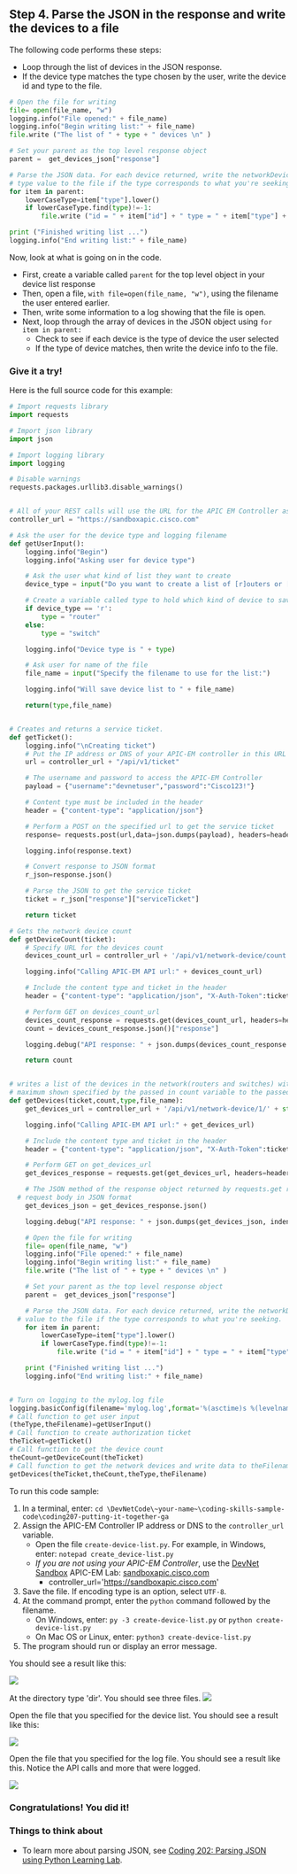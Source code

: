 ## Step 4. Parse the JSON in the response and write the devices to a file
The following code performs these steps:

* Loop through the list of devices in the JSON response.
* If the device type matches the type chosen by the user, write the device id and type to the file.

```python
# Open the file for writing
file= open(file_name, "w")
logging.info("File opened:" + file_name)
logging.info("Begin writing list:" + file_name)
file.write ("The list of " + type + " devices \n" )

# Set your parent as the top level response object
parent =  get_devices_json["response"]

# Parse the JSON data. For each device returned, write the networkDeviceId and
# type value to the file if the type corresponds to what you're seeking.
for item in parent:
	lowerCaseType=item["type"].lower()
	if lowerCaseType.find(type)!=-1:
		file.write ("id = " + item["id"] + " type = " + item["type"] + "\n")

print ("Finished writing list ...")
logging.info("End writing list:" + file_name)
```
Now, look at what is going on in the code.

* First, create a variable called `parent` for the top level object in your device list response
* Then, open a file, `with file=open(file_name, "w")`, using the filename the user entered earlier.
* Then, write some information to a log showing that the file is open.
* Next, loop through the array of devices in the JSON object using `for item in parent:`
    * Check to see if each device is the type of device the user selected
    * If the type of device matches, then write the device info to the file.

### Give it a try!

Here is the full source code for this example:

```python
# Import requests library
import requests

# Import json library
import json

# Import logging library
import logging

# Disable warnings
requests.packages.urllib3.disable_warnings()


# All of your REST calls will use the URL for the APIC EM Controller as the base URL
controller_url = "https://sandboxapic.cisco.com"

# Ask the user for the device type and logging filename
def getUserInput():
	logging.info("Begin")
	logging.info("Asking user for device type")

	# Ask the user what kind of list they want to create
	device_type = input("Do you want to create a list of [r]outers or [s]witches?")

	# Create a variable called type to hold which kind of device to save
	if device_type == 'r':
		type = "router"
	else:
		type = "switch"

	logging.info("Device type is " + type)

	# Ask user for name of the file
	file_name = input("Specify the filename to use for the list:")

	logging.info("Will save device list to " + file_name)

	return(type,file_name)


# Creates and returns a service ticket.
def getTicket():
	logging.info("\nCreating ticket")
	# Put the IP address or DNS of your APIC-EM controller in this URL
	url = controller_url + "/api/v1/ticket"

	# The username and password to access the APIC-EM Controller
	payload = {"username":"devnetuser","password":"Cisco123!"}

	# Content type must be included in the header
	header = {"content-type": "application/json"}

	# Perform a POST on the specified url to get the service ticket
	response= requests.post(url,data=json.dumps(payload), headers=header, verify=False)

	logging.info(response.text)

	# Convert response to JSON format
	r_json=response.json()

	# Parse the JSON to get the service ticket
	ticket = r_json["response"]["serviceTicket"]

	return ticket

# Gets the network device count
def getDeviceCount(ticket):
	# Specify URL for the devices count
	devices_count_url = controller_url + '/api/v1/network-device/count'

	logging.info("Calling APIC-EM API url:" + devices_count_url)

	# Include the content type and ticket in the header
	header = {"content-type": "application/json", "X-Auth-Token":ticket}

	# Perform GET on devices_count_url
	devices_count_response = requests.get(devices_count_url, headers=header, verify=False)
	count = devices_count_response.json()["response"]

	logging.debug("API response: " + json.dumps(devices_count_response.json(), indent=4, separators=(',', ': ')))

	return count


# writes a list of the devices in the network(routers and switches) with the
# maximum shown specified by the passed in count variable to the passed in file_name.
def getDevices(ticket,count,type,file_name):
	get_devices_url = controller_url + '/api/v1/network-device/1/' + str(count)

	logging.info("Calling APIC-EM API url:" + get_devices_url)

	# Include the content type and ticket in the header
	header = {"content-type": "application/json", "X-Auth-Token":ticket}

	# Perform GET on get_devices_url
	get_devices_response = requests.get(get_devices_url, headers=header, verify=False)

	# The JSON method of the response object returned by requests.get returns the
  # request body in JSON format
	get_devices_json = get_devices_response.json()

	logging.debug("API response: " + json.dumps(get_devices_json, indent=4, separators=(',', ': ')))

	# Open the file for writing
	file= open(file_name, "w")
	logging.info("File opened:" + file_name)
	logging.info("Begin writing list:" + file_name)
	file.write ("The list of " + type + " devices \n" )

	# Set your parent as the top level response object
	parent =  get_devices_json["response"]

	# Parse the JSON data. For each device returned, write the networkDeviceId and type
  # value to the file if the type corresponds to what you're seeking.
	for item in parent:
		lowerCaseType=item["type"].lower()
		if lowerCaseType.find(type)!=-1:
			file.write ("id = " + item["id"] + " type = " + item["type"] + "\n")

	print ("Finished writing list ...")
	logging.info("End writing list:" + file_name)


# Turn on logging to the mylog.log file
logging.basicConfig(filename='mylog.log',format='%(asctime)s %(levelname)s: %(message)s',datefmt='%m/%d/%Y %I:%M:%S %p', level=logging.DEBUG)
# Call function to get user input
(theType,theFilename)=getUserInput()
# Call function to create authorization ticket
theTicket=getTicket()
# Call function to get the device count
theCount=getDeviceCount(theTicket)
# Call function to get the network devices and write data to theFilename
getDevices(theTicket,theCount,theType,theFilename)
```

To run this code sample:
1. In a terminal, enter:
    `cd \DevNetCode\~your-name~\coding-skills-sample-code\coding207-putting-it-together-ga`
2. Assign the APIC-EM Controller IP address or DNS to the `controller_url` variable.
    * Open the file `create-device-list.py`. For example, in Windows, enter: `notepad create_device-list.py`
    * *If you are not using your APIC-EM Controller*, use the [DevNet Sandbox](https://developer.cisco.com/site/devnet/sandbox/) APIC-EM Lab: [sandboxapic.cisco.com](https://sandboxapic.cisco.com)
        * controller_url='https://sandboxapic.cisco.com'
3. Save the file. If encoding type is an option, select `UTF-8`.
4. At the command prompt, enter the `python` command followed by the filename.
    * On Windows, enter: `py -3 create-device-list.py` or `python create-device-list.py`
    * On Mac OS or Linux, enter: `python3 create-device-list.py`
5. The program should run or display an error message.

You should see a result like this:

![](/posts/files/coding-207-putting-it-together-ga/assets/images/create-device-list-1.png)

At the directory type 'dir'. You should see three files.
![](/posts/files/coding-207-putting-it-together-ga/assets/images/create-device-list-2.png)

Open the file that you specified for the device list. You should see a result like this:

![](/posts/files/coding-207-putting-it-together-ga/assets/images/create-device-list-3.png)


Open the file that you specified for the log file. You should see a result like this. Notice the API calls and more that were logged.

![](/posts/files/coding-207-putting-it-together-ga/assets/images/create-device-list-4.png)

### Congratulations! You did it!

### Things to think about
* To learn more about parsing JSON, see [Coding 202: Parsing JSON using Python Learning Lab](/lab/coding-202-parsing-json/step/1).

